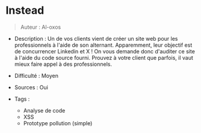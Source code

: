 # Instead
> Auteur : Al-oxos

- Description : Un de vos clients vient de créer un site web pour les professionnels à l'aide de son alternant.
    Apparemment, leur objectif est de concurrencer Linkedin et X !
    On vous demande donc d'auditer ce site à l'aide du code source fourni.
    Prouvez à votre client que parfois, il vaut mieux faire appel à des professionnels.

- Difficulté : Moyen
- Sources : Oui
- Tags :
    - Analyse de code
    - XSS 
    - Prototype pollution (simple)
